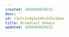 ```yaml
---
created: 1656409010152
desc: ''
id: t3w7c2u9g3w14hu315oj6ma
title: Broadcast Domain
updated: 1656409010152
---
```

   
